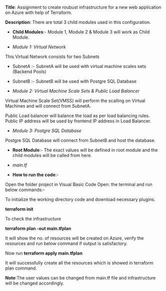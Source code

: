 **Title**: Assignment to create roubust infrastructure for a new web application on Azure with help of Terraform.

**Description**: There are total 3 child modules used in this configuration.

- **Child Modules**:- Module 1, Module 2 & Module 3 will work as Child Module.

- _Module 1: Virtual Network_

This Virtual Network consists for two Subnets
- SubnetA :- SubnetA will be used with virtual machine scales sets (Backend Pools)
- SubnetB :- SubnetB will be used with Postgre SQL Database

- _Module 2: Virtual Machine Scale Sets & Public Load Balancer_

Virtual Machine Scale Set(VMSS) will perform the scalling on Virtual Machines and will connect from SubnetA.

Public Load balancer will balance the load as per load balancing rules.
Public IP address will be used by frontend IP address in Load Balancer.

- _Module 3: Postgre SQL Database_

Postgre SQL Database will connect from SubnetB and host the database.


- **Root Module**:- The exact values will be defined in root module and the child modules will be called from here.

- _main.tf_

- **How to run the code**:-

Open the folder project in Visual Basic Code 
Open: the terminal and run below commands:-

To initialize the working directory code and download necessary plugins.

**terraform init** 

To check the infrastructure 

**terraform plan -out main.tfplan**

It will show the no. of resources will be created on Azure, verify the resources and run below command if output is satisfactory.

Now run **terraform apply main.tfplan**

It will successfully create all the resources which is showed in terraform plan command.

**Note**:The user values can be changed from main.tf file and infrastructure will be changed accordingly.
